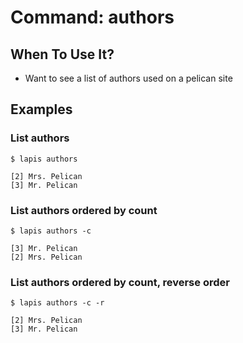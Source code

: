 # Command: authors

## When To Use It?

   * Want to see a list of authors used on a pelican site

## Examples

### List authors

```
$ lapis authors

[2] Mrs. Pelican
[3] Mr. Pelican
```

### List authors ordered by count

```
$ lapis authors -c 

[3] Mr. Pelican
[2] Mrs. Pelican
```

### List authors ordered by count, reverse order

```
$ lapis authors -c -r

[2] Mrs. Pelican
[3] Mr. Pelican
```
